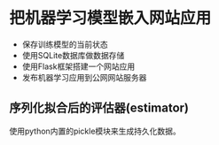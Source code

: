 # 把机器学习模型嵌入网站应用

- 保存训练模型的当前状态
- 使用SQLite数据库做数据存储
- 使用Flask框架搭建一个网站应用
- 发布机器学习应用到公网网站服务器

## 序列化拟合后的评估器(estimator)

使用python内置的pickle模块来生成持久化数据。